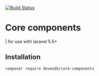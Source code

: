 [![Build Status](https://travis-ci.com/Deveodk/core-component.svg?token=5PQPvas2tsQp4Fy3pVoP&branch=master)](https://travis-ci.com/Deveodk/core-component)

# Core components

| for use with laravel 5.5+

## Installation

```bash
composer require deveodk/core-components
```
